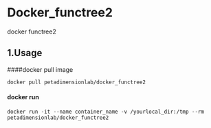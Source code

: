 # Docker_functree2
docker functree2

## 1.Usage
####docker pull image

```
docker pull petadimensionlab/docker_functree2
```

#### docker run

```
docker run -it --name container_name -v /yourlocal_dir:/tmp --rm  petadimensionlab/docker_functree2
```
